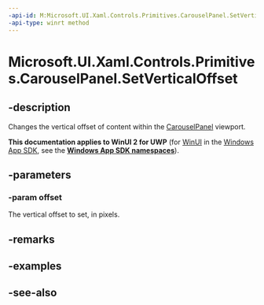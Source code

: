 ```yaml
---
-api-id: M:Microsoft.UI.Xaml.Controls.Primitives.CarouselPanel.SetVerticalOffset(System.Double)
-api-type: winrt method
---
```


<!-- Method syntax
public void SetVerticalOffset(System.Double offset)
-->

# Microsoft.UI.Xaml.Controls.Primitives.CarouselPanel.SetVerticalOffset

## -description
Changes the vertical offset of content within the [CarouselPanel](carouselpanel.md) viewport.

**This documentation applies to WinUI 2 for UWP** (for [WinUI](/windows/apps/winui/winui3/) in the [Windows App SDK](/windows/apps/windows-app-sdk/), see the **[Windows App SDK namespaces](/windows/windows-app-sdk/api/winrt/)**).

## -parameters
### -param offset
The vertical offset to set, in pixels.

## -remarks

## -examples

## -see-also
